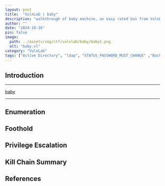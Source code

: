 ```yaml
---
layout: post
title:  "VulnLab | baby"
description: "walkthrough of baby machine, an easy rated box from VulnLab"
author: ""
date: "2024-10-16"
pin: false
image:
  path: ../assets/img/ctf/vulnlab/baby/baby1.png
  alt: "baby.vl"
category: "VulnLab"
tags: ["Active Directory", "ldap", "STATUS_PASSWORD_MUST_CHANGE" ,"Backup Operators"]
---
```


## Introduction
------------------------------------------------------------------------------------------
[baby](https://www.vulnlab.com/machines)

------------------------------------------------------------------------------------------


## Enumeration



## Foothold



## Privilege Escalation



## Kill Chain Summary



## References
